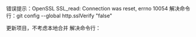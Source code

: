 错误提示：OpenSSL SSL_read: Connection was reset, errno 10054
解决命令行：git config --global http.sslVerify "false"

更新项目，不考虑本地合并
解决命令行：

